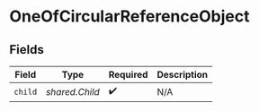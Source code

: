 # OneOfCircularReferenceObject


## Fields

| Field              | Type               | Required           | Description        |
| ------------------ | ------------------ | ------------------ | ------------------ |
| `child`            | *shared.Child*     | :heavy_check_mark: | N/A                |